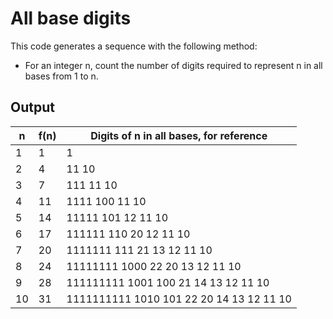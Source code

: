 # All base digits

This code generates a sequence with the following method:

* For an integer n, count the number of digits required to represent n in all bases from 1 to n.

## Output

| n   | f(n) | Digits of n in all bases, for reference  |
| --- | ---  | ---                                      |
| 1   | 1    | 1                                        |
| 2   | 4    | 11 10                                    |
| 3   | 7    | 111 11 10                                |
| 4   | 11   | 1111 100 11 10                           |
| 5   | 14   | 11111 101 12 11 10                       |
| 6   | 17   | 111111 110 20 12 11 10                   |
| 7   | 20   | 1111111 111 21 13 12 11 10               |
| 8   | 24   | 11111111 1000 22 20 13 12 11 10          |
| 9   | 28   | 111111111 1001 100 21 14 13 12 11 10     |
| 10  | 31   | 1111111111 1010 101 22 20 14 13 12 11 10 |
